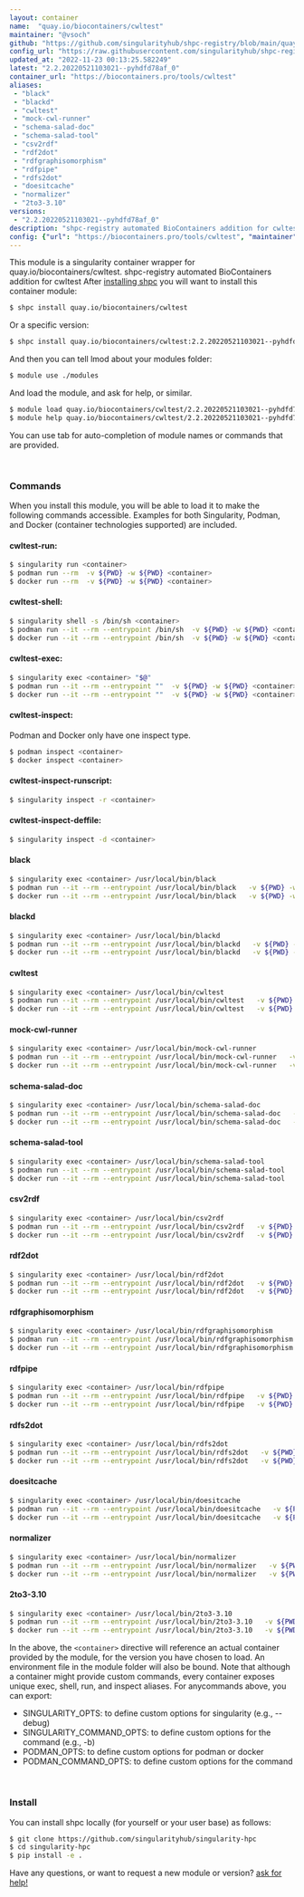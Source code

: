 ```yaml
---
layout: container
name:  "quay.io/biocontainers/cwltest"
maintainer: "@vsoch"
github: "https://github.com/singularityhub/shpc-registry/blob/main/quay.io/biocontainers/cwltest/container.yaml"
config_url: "https://raw.githubusercontent.com/singularityhub/shpc-registry/main/quay.io/biocontainers/cwltest/container.yaml"
updated_at: "2022-11-23 00:13:25.582249"
latest: "2.2.20220521103021--pyhdfd78af_0"
container_url: "https://biocontainers.pro/tools/cwltest"
aliases:
 - "black"
 - "blackd"
 - "cwltest"
 - "mock-cwl-runner"
 - "schema-salad-doc"
 - "schema-salad-tool"
 - "csv2rdf"
 - "rdf2dot"
 - "rdfgraphisomorphism"
 - "rdfpipe"
 - "rdfs2dot"
 - "doesitcache"
 - "normalizer"
 - "2to3-3.10"
versions:
 - "2.2.20220521103021--pyhdfd78af_0"
description: "shpc-registry automated BioContainers addition for cwltest"
config: {"url": "https://biocontainers.pro/tools/cwltest", "maintainer": "@vsoch", "description": "shpc-registry automated BioContainers addition for cwltest", "latest": {"2.2.20220521103021--pyhdfd78af_0": "sha256:3d4b506dfd348f63359e5e772f8e3aa5feb30c60c11b3fa4c5893e1055c01b0a"}, "tags": {"2.2.20220521103021--pyhdfd78af_0": "sha256:3d4b506dfd348f63359e5e772f8e3aa5feb30c60c11b3fa4c5893e1055c01b0a"}, "docker": "quay.io/biocontainers/cwltest", "aliases": {"black": "/usr/local/bin/black", "blackd": "/usr/local/bin/blackd", "cwltest": "/usr/local/bin/cwltest", "mock-cwl-runner": "/usr/local/bin/mock-cwl-runner", "schema-salad-doc": "/usr/local/bin/schema-salad-doc", "schema-salad-tool": "/usr/local/bin/schema-salad-tool", "csv2rdf": "/usr/local/bin/csv2rdf", "rdf2dot": "/usr/local/bin/rdf2dot", "rdfgraphisomorphism": "/usr/local/bin/rdfgraphisomorphism", "rdfpipe": "/usr/local/bin/rdfpipe", "rdfs2dot": "/usr/local/bin/rdfs2dot", "doesitcache": "/usr/local/bin/doesitcache", "normalizer": "/usr/local/bin/normalizer", "2to3-3.10": "/usr/local/bin/2to3-3.10"}}
---
```


This module is a singularity container wrapper for quay.io/biocontainers/cwltest.
shpc-registry automated BioContainers addition for cwltest
After [installing shpc](#install) you will want to install this container module:


```bash
$ shpc install quay.io/biocontainers/cwltest
```

Or a specific version:

```bash
$ shpc install quay.io/biocontainers/cwltest:2.2.20220521103021--pyhdfd78af_0
```

And then you can tell lmod about your modules folder:

```bash
$ module use ./modules
```

And load the module, and ask for help, or similar.

```bash
$ module load quay.io/biocontainers/cwltest/2.2.20220521103021--pyhdfd78af_0
$ module help quay.io/biocontainers/cwltest/2.2.20220521103021--pyhdfd78af_0
```

You can use tab for auto-completion of module names or commands that are provided.

<br>

### Commands

When you install this module, you will be able to load it to make the following commands accessible.
Examples for both Singularity, Podman, and Docker (container technologies supported) are included.

#### cwltest-run:

```bash
$ singularity run <container>
$ podman run --rm  -v ${PWD} -w ${PWD} <container>
$ docker run --rm  -v ${PWD} -w ${PWD} <container>
```

#### cwltest-shell:

```bash
$ singularity shell -s /bin/sh <container>
$ podman run --it --rm --entrypoint /bin/sh  -v ${PWD} -w ${PWD} <container>
$ docker run --it --rm --entrypoint /bin/sh  -v ${PWD} -w ${PWD} <container>
```

#### cwltest-exec:

```bash
$ singularity exec <container> "$@"
$ podman run --it --rm --entrypoint ""  -v ${PWD} -w ${PWD} <container> "$@"
$ docker run --it --rm --entrypoint ""  -v ${PWD} -w ${PWD} <container> "$@"
```

#### cwltest-inspect:

Podman and Docker only have one inspect type.

```bash
$ podman inspect <container>
$ docker inspect <container>
```

#### cwltest-inspect-runscript:

```bash
$ singularity inspect -r <container>
```

#### cwltest-inspect-deffile:

```bash
$ singularity inspect -d <container>
```


#### black

```bash
$ singularity exec <container> /usr/local/bin/black
$ podman run --it --rm --entrypoint /usr/local/bin/black   -v ${PWD} -w ${PWD} <container> -c " $@"
$ docker run --it --rm --entrypoint /usr/local/bin/black   -v ${PWD} -w ${PWD} <container> -c " $@"
```


#### blackd

```bash
$ singularity exec <container> /usr/local/bin/blackd
$ podman run --it --rm --entrypoint /usr/local/bin/blackd   -v ${PWD} -w ${PWD} <container> -c " $@"
$ docker run --it --rm --entrypoint /usr/local/bin/blackd   -v ${PWD} -w ${PWD} <container> -c " $@"
```


#### cwltest

```bash
$ singularity exec <container> /usr/local/bin/cwltest
$ podman run --it --rm --entrypoint /usr/local/bin/cwltest   -v ${PWD} -w ${PWD} <container> -c " $@"
$ docker run --it --rm --entrypoint /usr/local/bin/cwltest   -v ${PWD} -w ${PWD} <container> -c " $@"
```


#### mock-cwl-runner

```bash
$ singularity exec <container> /usr/local/bin/mock-cwl-runner
$ podman run --it --rm --entrypoint /usr/local/bin/mock-cwl-runner   -v ${PWD} -w ${PWD} <container> -c " $@"
$ docker run --it --rm --entrypoint /usr/local/bin/mock-cwl-runner   -v ${PWD} -w ${PWD} <container> -c " $@"
```


#### schema-salad-doc

```bash
$ singularity exec <container> /usr/local/bin/schema-salad-doc
$ podman run --it --rm --entrypoint /usr/local/bin/schema-salad-doc   -v ${PWD} -w ${PWD} <container> -c " $@"
$ docker run --it --rm --entrypoint /usr/local/bin/schema-salad-doc   -v ${PWD} -w ${PWD} <container> -c " $@"
```


#### schema-salad-tool

```bash
$ singularity exec <container> /usr/local/bin/schema-salad-tool
$ podman run --it --rm --entrypoint /usr/local/bin/schema-salad-tool   -v ${PWD} -w ${PWD} <container> -c " $@"
$ docker run --it --rm --entrypoint /usr/local/bin/schema-salad-tool   -v ${PWD} -w ${PWD} <container> -c " $@"
```


#### csv2rdf

```bash
$ singularity exec <container> /usr/local/bin/csv2rdf
$ podman run --it --rm --entrypoint /usr/local/bin/csv2rdf   -v ${PWD} -w ${PWD} <container> -c " $@"
$ docker run --it --rm --entrypoint /usr/local/bin/csv2rdf   -v ${PWD} -w ${PWD} <container> -c " $@"
```


#### rdf2dot

```bash
$ singularity exec <container> /usr/local/bin/rdf2dot
$ podman run --it --rm --entrypoint /usr/local/bin/rdf2dot   -v ${PWD} -w ${PWD} <container> -c " $@"
$ docker run --it --rm --entrypoint /usr/local/bin/rdf2dot   -v ${PWD} -w ${PWD} <container> -c " $@"
```


#### rdfgraphisomorphism

```bash
$ singularity exec <container> /usr/local/bin/rdfgraphisomorphism
$ podman run --it --rm --entrypoint /usr/local/bin/rdfgraphisomorphism   -v ${PWD} -w ${PWD} <container> -c " $@"
$ docker run --it --rm --entrypoint /usr/local/bin/rdfgraphisomorphism   -v ${PWD} -w ${PWD} <container> -c " $@"
```


#### rdfpipe

```bash
$ singularity exec <container> /usr/local/bin/rdfpipe
$ podman run --it --rm --entrypoint /usr/local/bin/rdfpipe   -v ${PWD} -w ${PWD} <container> -c " $@"
$ docker run --it --rm --entrypoint /usr/local/bin/rdfpipe   -v ${PWD} -w ${PWD} <container> -c " $@"
```


#### rdfs2dot

```bash
$ singularity exec <container> /usr/local/bin/rdfs2dot
$ podman run --it --rm --entrypoint /usr/local/bin/rdfs2dot   -v ${PWD} -w ${PWD} <container> -c " $@"
$ docker run --it --rm --entrypoint /usr/local/bin/rdfs2dot   -v ${PWD} -w ${PWD} <container> -c " $@"
```


#### doesitcache

```bash
$ singularity exec <container> /usr/local/bin/doesitcache
$ podman run --it --rm --entrypoint /usr/local/bin/doesitcache   -v ${PWD} -w ${PWD} <container> -c " $@"
$ docker run --it --rm --entrypoint /usr/local/bin/doesitcache   -v ${PWD} -w ${PWD} <container> -c " $@"
```


#### normalizer

```bash
$ singularity exec <container> /usr/local/bin/normalizer
$ podman run --it --rm --entrypoint /usr/local/bin/normalizer   -v ${PWD} -w ${PWD} <container> -c " $@"
$ docker run --it --rm --entrypoint /usr/local/bin/normalizer   -v ${PWD} -w ${PWD} <container> -c " $@"
```


#### 2to3-3.10

```bash
$ singularity exec <container> /usr/local/bin/2to3-3.10
$ podman run --it --rm --entrypoint /usr/local/bin/2to3-3.10   -v ${PWD} -w ${PWD} <container> -c " $@"
$ docker run --it --rm --entrypoint /usr/local/bin/2to3-3.10   -v ${PWD} -w ${PWD} <container> -c " $@"
```



In the above, the `<container>` directive will reference an actual container provided
by the module, for the version you have chosen to load. An environment file in the
module folder will also be bound. Note that although a container
might provide custom commands, every container exposes unique exec, shell, run, and
inspect aliases. For anycommands above, you can export:

 - SINGULARITY_OPTS: to define custom options for singularity (e.g., --debug)
 - SINGULARITY_COMMAND_OPTS: to define custom options for the command (e.g., -b)
 - PODMAN_OPTS: to define custom options for podman or docker
 - PODMAN_COMMAND_OPTS: to define custom options for the command

<br>

### Install

You can install shpc locally (for yourself or your user base) as follows:

```bash
$ git clone https://github.com/singularityhub/singularity-hpc
$ cd singularity-hpc
$ pip install -e .
```

Have any questions, or want to request a new module or version? [ask for help!](https://github.com/singularityhub/singularity-hpc/issues)